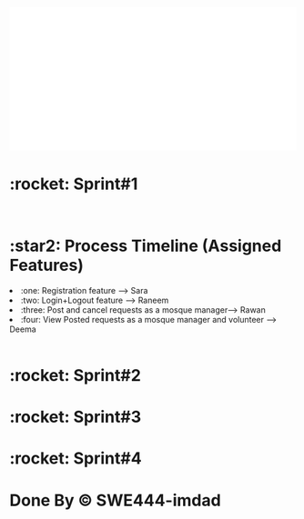 <br> <br>

<img src="./dash.svg" alt="" /> 


<h1>:rocket: Sprint#1</h1>
<br>
<h1> :star2: Process Timeline (Assigned Features)  </h1>
<li> :one:  Registration feature --> Sara</li>
<li> :two: Login+Logout feature --> Raneem </li>
<li> :three: Post and cancel requests as a mosque manager--> Rawan </li>
<li>:four: View Posted requests as a mosque manager and volunteer --> Deema </li>
 <br> 
 
<h1>:rocket: Sprint#2</h1>
<h1>:rocket: Sprint#3</h1>
<h1>:rocket: Sprint#4</h1>

# Done By &copy; SWE444-imdad
